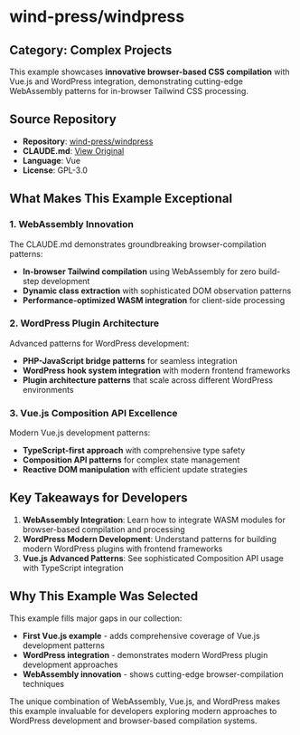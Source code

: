 # wind-press/windpress

## Category: Complex Projects

This example showcases **innovative browser-based CSS compilation** with Vue.js and WordPress integration, demonstrating cutting-edge WebAssembly patterns for in-browser Tailwind CSS processing.

## Source Repository
- **Repository**: [wind-press/windpress](https://github.com/wind-press/windpress)
- **CLAUDE.md**: [View Original](https://github.com/wind-press/windpress/blob/main/CLAUDE.md)
- **Language**: Vue
- **License**: GPL-3.0

## What Makes This Example Exceptional

### 1. WebAssembly Innovation
The CLAUDE.md demonstrates groundbreaking browser-compilation patterns:
- **In-browser Tailwind compilation** using WebAssembly for zero build-step development
- **Dynamic class extraction** with sophisticated DOM observation patterns
- **Performance-optimized WASM integration** for client-side processing

### 2. WordPress Plugin Architecture
Advanced patterns for WordPress development:
- **PHP-JavaScript bridge patterns** for seamless integration
- **WordPress hook system integration** with modern frontend frameworks
- **Plugin architecture patterns** that scale across different WordPress environments

### 3. Vue.js Composition API Excellence
Modern Vue.js development patterns:
- **TypeScript-first approach** with comprehensive type safety
- **Composition API patterns** for complex state management
- **Reactive DOM manipulation** with efficient update strategies

## Key Takeaways for Developers

1. **WebAssembly Integration**: Learn how to integrate WASM modules for browser-based compilation and processing
2. **WordPress Modern Development**: Understand patterns for building modern WordPress plugins with frontend frameworks
3. **Vue.js Advanced Patterns**: See sophisticated Composition API usage with TypeScript integration

## Why This Example Was Selected

This example fills major gaps in our collection:
- **First Vue.js example** - adds comprehensive coverage of Vue.js development patterns
- **WordPress integration** - demonstrates modern WordPress plugin development approaches
- **WebAssembly innovation** - shows cutting-edge browser-compilation techniques

The unique combination of WebAssembly, Vue.js, and WordPress makes this example invaluable for developers exploring modern approaches to WordPress development and browser-based compilation systems.
